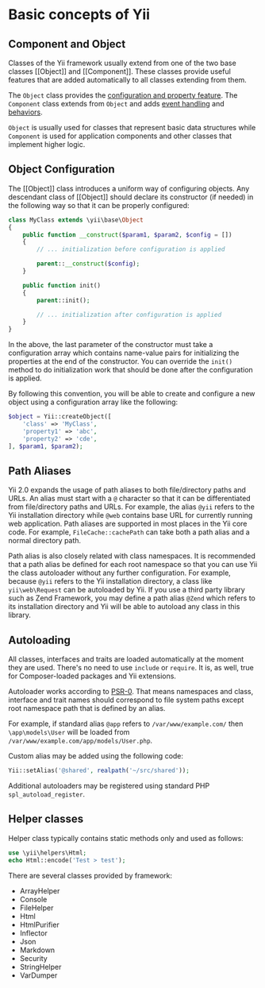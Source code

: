 Basic concepts of Yii
=====================


Component and Object
--------------------

Classes of the Yii framework usually extend from one of the two base classes [[Object]] and [[Component]].
These classes provide useful features that are added automatically to all classes extending from them.

The `Object` class provides the [configuration and property feature](../api/base/Object.md).
The `Component` class extends from `Object` and adds [event handling](events.md) and [behaviors](behaviors.md).

`Object` is usually used for classes that represent basic data structures while `Component` is used for
application components and other classes that implement higher logic.


Object Configuration
--------------------

The [[Object]] class introduces a uniform way of configuring objects. Any descendant class
of [[Object]] should declare its constructor (if needed) in the following way so that
it can be properly configured:

```php
class MyClass extends \yii\base\Object
{
    public function __construct($param1, $param2, $config = [])
    {
        // ... initialization before configuration is applied

        parent::__construct($config);
    }

    public function init()
    {
        parent::init();

        // ... initialization after configuration is applied
    }
}
```

In the above, the last parameter of the constructor must take a configuration array
which contains name-value pairs for initializing the properties at the end of the constructor.
You can override the `init()` method to do initialization work that should be done after
the configuration is applied.

By following this convention, you will be able to create and configure a new object
using a configuration array like the following:

```php
$object = Yii::createObject([
    'class' => 'MyClass',
    'property1' => 'abc',
    'property2' => 'cde',
], $param1, $param2);
```


Path Aliases
------------

Yii 2.0 expands the usage of path aliases to both file/directory paths and URLs. An alias
must start with a `@` character so that it can be differentiated from file/directory paths and URLs.
For example, the alias `@yii` refers to the Yii installation directory while `@web` contains base URL for currently
running web application. Path aliases are supported in most places in the Yii core code. For example,
`FileCache::cachePath` can take both a path alias and a normal directory path.

Path alias is also closely related with class namespaces. It is recommended that a path
alias be defined for each root namespace so that you can use Yii the class autoloader without
any further configuration. For example, because `@yii` refers to the Yii installation directory,
a class like `yii\web\Request` can be autoloaded by Yii. If you use a third party library
such as Zend Framework, you may define a path alias `@Zend` which refers to its installation
directory and Yii will be able to autoload any class in this library.


Autoloading
-----------

All classes, interfaces and traits are loaded automatically at the moment they are used. There's no need to use
`include` or `require`. It is, as well, true for Composer-loaded packages and Yii extensions.

Autoloader works according to [PSR-0](). That means namespaces and class, interface and trait
names should correspond to file system paths except root namespace path that is defined by an alias.

For example, if standard alias `@app` refers to `/var/www/example.com/` then `\app\models\User` will be loaded from
`/var/www/example.com/app/models/User.php`.

Custom alias may be added using the following code:

```php
Yii::setAlias('@shared', realpath('~/src/shared'));
```

Additional autoloaders may be registered using standard PHP `spl_autoload_register`.

Helper classes
--------------

Helper class typically contains static methods only and used as follows:

```php
use \yii\helpers\Html;
echo Html::encode('Test > test');
```

There are several classes provided by framework:

- ArrayHelper
- Console
- FileHelper
- Html
- HtmlPurifier
- Inflector
- Json
- Markdown
- Security
- StringHelper
- VarDumper